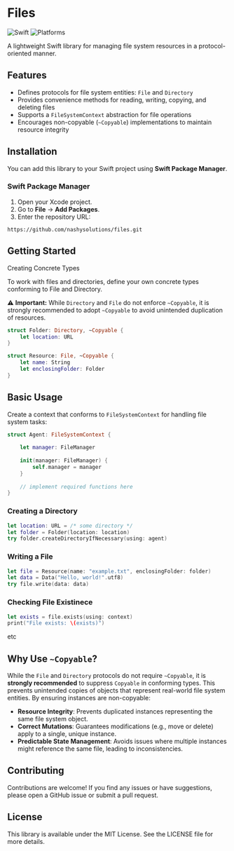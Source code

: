 # Files
  
![Swift](https://img.shields.io/badge/Swift-6.0-orange?logo=swift) ![Platforms](https://img.shields.io/badge/Platforms-iOS%20%7C%20macOS%20%7C%20visionOS%20%7C%20tvOS%20%7C%20watchOS-blue?logo=apple)

A lightweight Swift library for managing file system resources in a protocol-oriented manner.

## Features

- Defines protocols for file system entities: `File` and `Directory`
- Provides convenience methods for reading, writing, copying, and deleting files
- Supports a `FileSystemContext` abstraction for file operations
- Encourages non-copyable (`~Copyable`) implementations to maintain resource integrity

## Installation

You can add this library to your Swift project using **Swift Package Manager**.

### Swift Package Manager

1. Open your Xcode project.
2. Go to **File** → **Add Packages**.
3. Enter the repository URL:

```
https://github.com/nashysolutions/files.git
```

## Getting Started

Creating Concrete Types

To work with files and directories, define your own concrete types conforming to File and Directory.

⚠️ **Important:** While `Directory` and `File` do not enforce `~Copyable`, it is strongly recommended to adopt `~Copyable` to avoid unintended duplication of resources.

```swift
struct Folder: Directory, ~Copyable {
    let location: URL
}

struct Resource: File, ~Copyable {
    let name: String
    let enclosingFolder: Folder
}
```

## Basic Usage

Create a context that conforms to `FileSystemContext` for handling file system tasks:

```swift
struct Agent: FileSystemContext {
    
    let manager: FileManager
    
    init(manager: FileManager) {
        self.manager = manager
    }
    
    // implement required functions here
}
```

### Creating a Directory

```swift
let location: URL = /* some directory */
let folder = Folder(location: location)
try folder.createDirectoryIfNecessary(using: agent)
```

### Writing a File

```swift
let file = Resource(name: "example.txt", enclosingFolder: folder)
let data = Data("Hello, world!".utf8)
try file.write(data: data)
```

### Checking File Existinece

```swift
let exists = file.exists(using: context)
print("File exists: \(exists)")
```

etc

## Why Use `~Copyable`?

While the `File` and `Directory` protocols do not require `~Copyable`, it is **strongly recommended** to suppress `Copyable` in conforming types. This prevents unintended copies of objects that represent real-world file system entities. By ensuring instances are non-copyable:

- **Resource Integrity**: Prevents duplicated instances representing the same file system object.
- **Correct Mutations**: Guarantees modifications (e.g., move or delete) apply to a single, unique instance.
- **Predictable State Management**: Avoids issues where multiple instances might reference the same file, leading to inconsistencies.

## Contributing

Contributions are welcome! If you find any issues or have suggestions, please open a GitHub issue or submit a pull request.

## License

This library is available under the MIT License. See the LICENSE file for more details.
